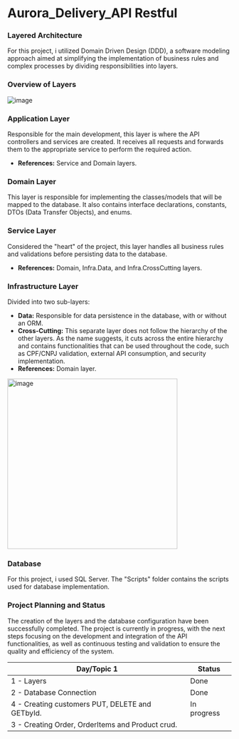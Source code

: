 # Aurora_Delivery_API Restful

### Layered Architecture

For this project, i utilized Domain Driven Design (DDD), a software modeling approach aimed at simplifying the implementation of business rules and complex processes by dividing responsibilities into layers.

### Overview of Layers

![image](https://github.com/carolineshimada/Aurora_Delivery_API/assets/71412867/9229e9b0-cfdf-4350-aef9-f59b8740911c)

### Application Layer
Responsible for the main development, this layer is where the API controllers and services are created. It receives all requests and forwards them to the appropriate service to perform the required action.
- **References:** Service and Domain layers.

### Domain Layer
This layer is responsible for implementing the classes/models that will be mapped to the database. It also contains interface declarations, constants, DTOs (Data Transfer Objects), and enums.

### Service Layer
Considered the "heart" of the project, this layer handles all business rules and validations before persisting data to the database.
- **References:** Domain, Infra.Data, and Infra.CrossCutting layers.

### Infrastructure Layer
Divided into two sub-layers:
- **Data:** Responsible for data persistence in the database, with or without an ORM.
- **Cross-Cutting:** This separate layer does not follow the hierarchy of the other layers. As the name suggests, it cuts across the entire hierarchy and contains functionalities that can be used throughout the code, such as CPF/CNPJ validation, external API consumption, and security implementation.
- **References:** Domain layer.

<img width="382" alt="image" src="https://github.com/carolineshimada/Aurora_Delivery_API/assets/71412867/831d0ae6-a116-4374-bb01-417dfc9977c1">



### Database

For this project, i used SQL Server. The "Scripts" folder contains the scripts used for database implementation.

### Project Planning and Status

The creation of the layers and the database configuration have been successfully completed. The project is currently in progress, with the next steps focusing on the development and integration of the API functionalities, as well as continuous testing and validation to ensure the quality and efficiency of the system.


| Day/Topic 1 | Status |
|----------|----------|
|  1 - Layers | Done |
|  2 - Database Connection | Done |
| 4 - Creating customers PUT, DELETE and GETbyId.  | In progress |
| 3 - Creating Order, OrderItems and Product crud. |     |
